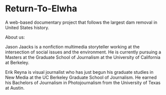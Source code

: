 Return-To-Elwha
===============

A web-based documentary project that follows the largest dam removal in United States history.

About us:

Jason Jaacks is a nonfiction multimedia storyteller working at the intersection of social issues and the environment. 
He is currently pursuing a Masters at the Graduate School of Journalism at the University of California at Berkeley.

Erik Reyna is visual journalist who has just begun his graduate studies in New Media at the UC Berkeley Graduate School 
of Journalism. He earned his Bachelors of Journalism in Photojournalism from the University of Texas at Austin.
